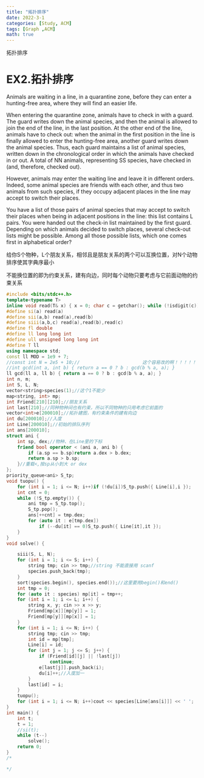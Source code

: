 ```yaml
---
title: "拓扑排序"
date: 2022-3-1
categories: [Study, ACM]
tags: [Graph ,ACM]
math: true
---
```


拓扑排序

<!-- more -->

# EX2.拓扑排序

Animals are waiting in a line, in a quarantine zone, before they can enter a hunting-free area, where they will find an easier life.

When entering the quarantine zone, animals have to check in with a guard. The guard writes down the animal species, and then the animal is allowed to join the end of the line, in the last position. At the other end of the line, animals have to check out: when the animal in the first position in the line is finally allowed to enter the hunting-free area, another guard writes down the animal species. Thus, each guard maintains a list of animal species, written down in the chronological order in which the animals have checked in or out. A total of NN animals, representing SS species, have checked in (and, therefore, checked out).

However, animals may enter the waiting line and leave it in different orders. Indeed, some animal species are friends with each other, and thus two animals from such species, if they occupy adjacent places in the line may accept to switch their places.

You have a list of those pairs of animal species that may accept to switch their places when being in adjacent positions in the line: this list contains L pairs. You were handed out the check-in list maintained by the first guard. Depending on which animals decided to switch places, several check-out lists might be possible. Among all those possible lists, which one comes first in alphabetical order?

给你S个物种，L个朋友关系，相邻且是朋友关系的两个可以互换位置，对N个动物排序使其字典序最小

不能换位置的即为约束关系，建有向边，同时每个动物只要考虑与它前面动物的约束关系

```c++
#include <bits/stdc++.h>
template<typename T>
inline void read(T& x) { x = 0; char c = getchar(); while (!isdigit(c))c = getchar(); while (isdigit(c)) { x = x * 10 + c - '0'; c = getchar(); } }
#define si(a) read(a)
#define sii(a,b) read(a),read(b)
#define siii(a,b,c) read(a),read(b),read(c)
#define fl double
#define ll long long int
#define ull unsigned long long int
#define T ll
using namespace std;
const ll MOD = 1e9 + 7;
//const int N = 2e5 + 10;//                       这个容易改的啊！！！！！！！
//int gcd(int a, int b) { return a == 0 ? b : gcd(b % a, a); }
ll gcd(ll a, ll b) { return a == 0 ? b : gcd(b % a, a); }
int n, m;
int S, L, N;
vector<string>species(1);//这个1不能少
map<string, int> mp;
int Friend[210][210];//朋友关系
int last[210];//同种物种间也有约束，所以不同物种的只用考虑它前面的
vector<int>e[200010];//拓扑建图，有约束条件的建有向边
int du[200010];//入度
int Line[200010];//初始的排队序列
int ans[200010];
struct ani {
	int sp, dex;//物种、在Line里的下标
	friend bool operator < (ani a, ani b) {
		if (a.sp == b.sp)return a.dex > b.dex;
		return a.sp > b.sp;
	}//重载<,按sp从小到大 or dex
};
priority_queue<ani> S_tp;
void tuopu() {
	for (int i = 1; i <= N; i++)if (!du[i])S_tp.push({ Line[i],i });
	int cnt = 0;
	while (!S_tp.empty()) {
		ani tmp = S_tp.top();
		S_tp.pop();
		ans[++cnt] = tmp.dex;
		for (auto it : e[tmp.dex])
			if (--du[it] == 0)S_tp.push({ Line[it],it });
	}
}
void solve() {

	siii(S, L, N);
	for (int i = 1; i <= S; i++) {
		string tmp; cin >> tmp;//string 不能直接用 scanf
		species.push_back(tmp);
	}
	sort(species.begin(), species.end());//这里要用begin()和end()
	int tmp = 0;
	for (auto it : species) mp[it] = tmp++;
	for (int i = 1; i <= L; i++) {
		string x, y; cin >> x >> y;
		Friend[mp[x]][mp[y]] = 1;
		Friend[mp[y]][mp[x]] = 1;
	}
	for (int i = 1; i <= N; i++) {
		string tmp; cin >> tmp;
		int id = mp[tmp];
		Line[i] = id;
		for (int j = 1; j <= S; j++) {
			if (Friend[id][j] || !last[j])
				continue;
			e[last[j]].push_back(i);
			du[i]++;//入度加一
		}
		last[id] = i;
	}
	tuopu();
	for (int i = 1; i <= N; i++)cout << species[Line[ans[i]]] << ' ';
}
int main() {
	int t;
	t = 1;
	//si(t);
	while (t--)
		solve();
	return 0;
}
/*

*/
```

